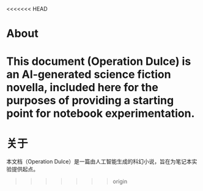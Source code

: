 <<<<<<< HEAD
# About

This document (Operation Dulce) is an AI-generated science fiction novella, included here for the purposes of providing a starting point for notebook experimentation.
=======
# 关于

本文档（Operation Dulce）是一篇由人工智能生成的科幻小说，旨在为笔记本实验提供起点。
>>>>>>> origin
